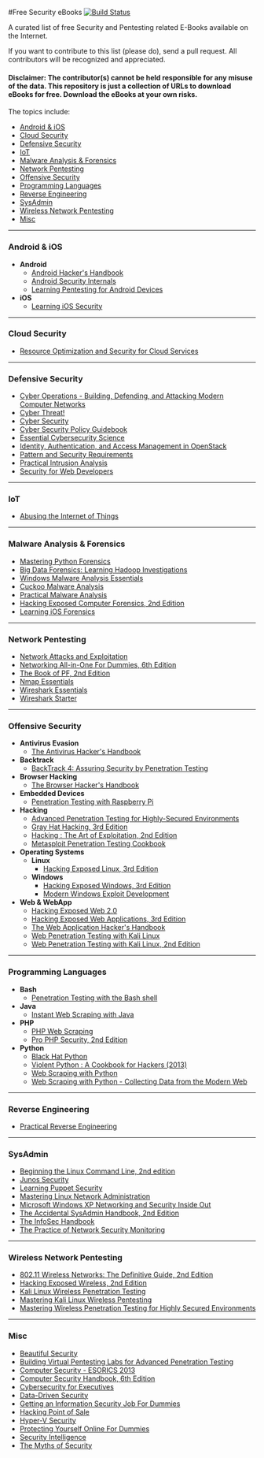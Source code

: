#Free Security eBooks
[![Build Status](https://travis-ci.org/Hack-with-Github/Free-Security-eBooks.svg?branch=master)](https://travis-ci.org/Hack-with-Github/Free-Security-eBooks)

A curated list of free Security and Pentesting related E-Books available on the Internet.

If you want to contribute to this list (please do), send a pull request. All contributors will be recognized and appreciated.

#### Disclaimer: The contributor(s) cannot be held responsible for any misuse of the data. This repository is just a collection of URLs to download eBooks for free. Download the eBooks at your own risks.

The topics include:

- [Android & iOS](#android--ios)
- [Cloud Security](#cloud-security)
- [Defensive Security](#defensive-security)
- [IoT](#iot)
- [Malware Analysis & Forensics](#malware-analysis--forensics)
- [Network Pentesting](#network-pentesting)
- [Offensive Security](#offensive-security)
- [Programming Languages](#programming-languages)
- [Reverse Engineering](#reverse-engineering)
- [SysAdmin](#sysadmin)
- [Wireless Network Pentesting](#wireless-network-pentesting)
- [Misc](#misc)


----------

### Android & iOS
- **Android**
  - [Android Hacker's Handbook](http://it-ebooks.info/book/3767/)
  - [Android Security Internals](http://it-ebooks.info/book/4713/)
  - [Learning Pentesting for Android Devices](http://it-ebooks.info/book/3359/)
- **iOS**
  - [Learning iOS Security](http://it-ebooks.info/book/4873/)


----------

### Cloud Security
- [Resource Optimization and Security for Cloud Services](http://it-ebooks.info/book/6971/)


----------

### Defensive Security
- [Cyber Operations - Building, Defending, and Attacking Modern Computer Networks](http://it-ebooks.info/book/6441/)
- [Cyber Threat!](http://it-ebooks.info/book/3636/)
- [Cyber Security](http://it-ebooks.info/book/6360/)
- [Cyber Security Policy Guidebook](http://it-ebooks.info/book/2375/)
- [Essential Cybersecurity Science](http://it-ebooks.info/book/6557/)
- [Identity, Authentication, and Access Management in OpenStack](http://it-ebooks.info/book/6554/)
- [Pattern and Security Requirements](http://it-ebooks.info/book/6359/)
- [Practical Intrusion Analysis](http://it-ebooks.info/book/2303/)
- [Security for Web Developers](http://it-ebooks.info/book/6453/)


----------

### IoT
- [Abusing the Internet of Things](http://it-ebooks.info/book/6419/)


----------

### Malware Analysis & Forensics
- [Mastering Python Forensics](http://it-ebooks.info/book/6646/)
- [Big Data Forensics: Learning Hadoop Investigations](http://it-ebooks.info/book/6282/)
- [Windows Malware Analysis Essentials](http://it-ebooks.info/book/6280/)
- [Cuckoo Malware Analysis](http://it-ebooks.info/book/3201/)
- [Practical Malware Analysis](http://it-ebooks.info/book/2227/)
- [Hacking Exposed Computer Forensics, 2nd Edition](http://it-ebooks.info/book/1097/)
- [Learning iOS Forensics](http://it-ebooks.info/book/5771/)


----------

### Network Pentesting
- [Network Attacks and Exploitation](http://it-ebooks.info/book/6972/)
- [Networking All-in-One For Dummies, 6th Edition](http://it-ebooks.info/book/6922/)
- [The Book of PF, 2nd Edition](http://it-ebooks.info/book/1719/)
- [Nmap Essentials](http://it-ebooks.info/book/6170/)
- [Wireshark Essentials](http://it-ebooks.info/book/6316/)
- [Wireshark Starter](http://it-ebooks.info/book/1783/)


----------

### Offensive Security
- **Antivirus Evasion**
  - [The Antivirus Hacker's Handbook](http://it-ebooks.info/book/6295/)
- **Backtrack**
  - [BackTrack 4: Assuring Security by Penetration Testing](http://it-ebooks.info/book/1989/)
- **Browser Hacking**
  - [The Browser Hacker's Handbook](http://it-ebooks.info/book/3768/)
- **Embedded Devices**
  - [Penetration Testing with Raspberry Pi](http://it-ebooks.info/book/4908/)
- **Hacking**
  - [Advanced Penetration Testing for Highly-Secured Environments](http://it-ebooks.info/book/2313/)
  - [Gray Hat Hacking, 3rd Edition](http://it-ebooks.info/book/1917/)
  - [Hacking : The Art of Exploitation, 2nd Edition](http://it-ebooks.info/book/2624/)
  - [Metasploit Penetration Testing Cookbook](http://it-ebooks.info/book/4299/)
- **Operating Systems**
  - **Linux**
     - [Hacking Exposed Linux, 3rd Edition](http://it-ebooks.info/book/1095/)
  - **Windows**
     - [Hacking Exposed Windows, 3rd Edition](http://it-ebooks.info/book/1093/)
     - [Modern Windows Exploit Development](https://userscloud.com/9ifscj08wllu)
- **Web & WebApp**
  - [Hacking Exposed Web 2.0](http://it-ebooks.info/book/1094/)
  - [Hacking Exposed Web Applications, 3rd Edition](http://it-ebooks.info/book/1100/)
  - [The Web Application Hacker's Handbook](https://leaksource.files.wordpress.com/2014/08/the-web-application-hackers-handbook.pdf)
  - [Web Penetration Testing with Kali Linux](http://it-ebooks.info/book/3000/)
  - [Web Penetration Testing with Kali Linux, 2nd Edition](http://it-ebooks.info/book/6565/)


----------

### Programming Languages
- **Bash**
  - [Penetration Testing with the Bash shell](http://it-ebooks.info/book/3568/)
- **Java**
  - [Instant Web Scraping with Java](http://it-ebooks.info/book/5738/)
- **PHP**
  - [PHP Web Scraping](http://it-ebooks.info/book/4297/)
  - [Pro PHP Security, 2nd Edition](http://it-ebooks.info/book/2055/)
- **Python**
  - [Black Hat Python](http://it-ebooks.info/book/4714/)
  - [Violent Python : A Cookbook for Hackers (2013)](https://github.com/reconSF/python/blob/master/Syngress.Violent.Python.a.Cookbook.for.Hackers.2013.pdf)
  - [Web Scraping with Python](http://it-ebooks.info/book/6676/)
  - [Web Scraping with Python - Collecting Data from the Modern Web](http://it-ebooks.info/book/6035/)


----------

### Reverse Engineering
- [Practical Reverse Engineering](http://it-ebooks.info/book/3766/)


----------

### SysAdmin
- [Beginning the Linux Command Line, 2nd edition](http://it-ebooks.info/book/6508/)
- [Junos Security](http://it-ebooks.info/book/629/)
- [Learning Puppet Security](http://it-ebooks.info/book/5805/)
- [Mastering Linux Network Administration](http://it-ebooks.info/book/6649/)
- [Microsoft Windows XP Networking and Security Inside Out](http://it-ebooks.info/book/2478/)
- [The Accidental SysAdmin Handbook, 2nd Edition](http://it-ebooks.info/book/6917/)
- [The InfoSec Handbook](http://it-ebooks.info/book/4271/)
- [The Practice of Network Security Monitoring](http://it-ebooks.info/book/4447/)


----------

### Wireless Network Pentesting
- [802.11 Wireless Networks: The Definitive Guide, 2nd Edition](http://it-ebooks.info/book/269/)
- [Hacking Exposed Wireless, 2nd Edition](http://it-ebooks.info/book/1099/)
- [Kali Linux Wireless Penetration Testing](http://it-ebooks.info/book/5786/)
- [Mastering Kali Linux Wireless Pentesting](http://it-ebooks.info/book/1461060711/)
- [Mastering Wireless Penetration Testing for Highly Secured Environments](http://it-ebooks.info/book/4916/)


----------

### Misc
- [Beautiful Security](http://it-ebooks.info/book/208/)
- [Building Virtual Pentesting Labs for Advanced Penetration Testing](http://it-ebooks.info/book/5740/)
- [Computer Security - ESORICS 2013](http://it-ebooks.info/book/2734/)
- [Computer Security Handbook, 6th Edition](http://it-ebooks.info/book/3763/)
- [Cybersecurity for Executives](http://it-ebooks.info/book/3765/)
- [Data-Driven Security](http://it-ebooks.info/book/3762/)
- [Getting an Information Security Job For Dummies](http://it-ebooks.info/book/5756/)
- [Hacking Point of Sale](http://it-ebooks.info/book/3764/)
- [Hyper-V Security](http://it-ebooks.info/book/4847/)
- [Protecting Yourself Online For Dummies](http://it-ebooks.info/book/5755/)
- [Security Intelligence](http://it-ebooks.info/book/5685/)
- [The Myths of Security](http://it-ebooks.info/book/165/)